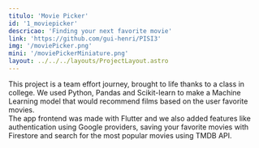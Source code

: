 ```yaml
---
titulo: 'Movie Picker'
id: '1_moviepicker'
descricao: 'Finding your next favorite movie'
link: 'https://github.com/gui-henri/PISI3'
img: '/moviePicker.png'
mini: '/moviePickerMiniature.png'
layout: ../../../layouts/ProjectLayout.astro
---
```

This project is a team effort journey, brought to life thanks to a class in college. We used Python, Pandas and Scikit-learn to make a Machine Learning model that would recommend films based on the user favorite movies. <br />The app frontend was made with Flutter and we also added features like authentication using Google providers, saving your favorite movies with Firestore and search for the most popular movies using TMDB API.